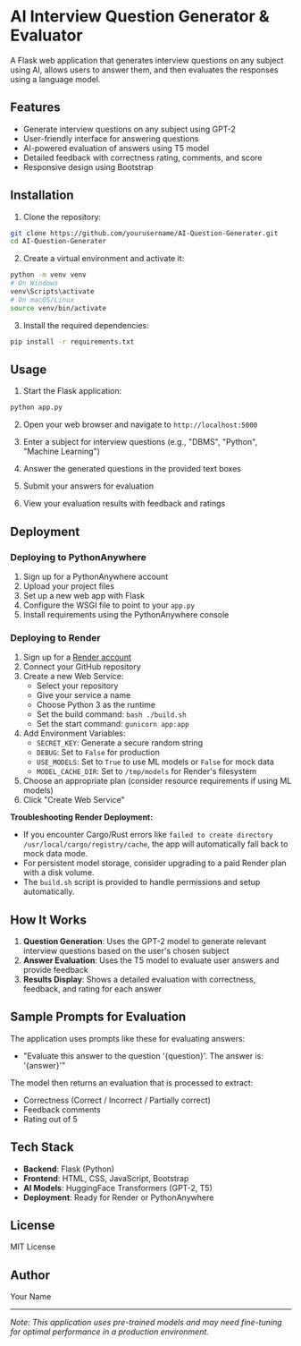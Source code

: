 # AI Interview Question Generator & Evaluator

A Flask web application that generates interview questions on any subject using AI, allows users to answer them, and then evaluates the responses using a language model.

## Features

- Generate interview questions on any subject using GPT-2
- User-friendly interface for answering questions
- AI-powered evaluation of answers using T5 model
- Detailed feedback with correctness rating, comments, and score
- Responsive design using Bootstrap

## Installation

1. Clone the repository:
```bash
git clone https://github.com/yourusername/AI-Question-Generater.git
cd AI-Question-Generater
```

2. Create a virtual environment and activate it:
```bash
python -m venv venv
# On Windows
venv\Scripts\activate
# On macOS/Linux
source venv/bin/activate
```

3. Install the required dependencies:
```bash
pip install -r requirements.txt
```

## Usage

1. Start the Flask application:
```bash
python app.py
```

2. Open your web browser and navigate to `http://localhost:5000`

3. Enter a subject for interview questions (e.g., "DBMS", "Python", "Machine Learning")

4. Answer the generated questions in the provided text boxes

5. Submit your answers for evaluation

6. View your evaluation results with feedback and ratings

## Deployment

### Deploying to PythonAnywhere

1. Sign up for a PythonAnywhere account
2. Upload your project files
3. Set up a new web app with Flask
4. Configure the WSGI file to point to your `app.py`
5. Install requirements using the PythonAnywhere console

### Deploying to Render

1. Sign up for a [Render account](https://render.com/)
2. Connect your GitHub repository
3. Create a new Web Service:
   - Select your repository
   - Give your service a name
   - Choose Python 3 as the runtime
   - Set the build command: `bash ./build.sh`
   - Set the start command: `gunicorn app:app`
4. Add Environment Variables:
   - `SECRET_KEY`: Generate a secure random string
   - `DEBUG`: Set to `False` for production
   - `USE_MODELS`: Set to `True` to use ML models or `False` for mock data
   - `MODEL_CACHE_DIR`: Set to `/tmp/models` for Render's filesystem
5. Choose an appropriate plan (consider resource requirements if using ML models)
6. Click "Create Web Service"

**Troubleshooting Render Deployment:**

- If you encounter Cargo/Rust errors like `failed to create directory /usr/local/cargo/registry/cache`, the app will automatically fall back to mock data mode.
- For persistent model storage, consider upgrading to a paid Render plan with a disk volume.
- The `build.sh` script is provided to handle permissions and setup automatically.

## How It Works

1. **Question Generation**: Uses the GPT-2 model to generate relevant interview questions based on the user's chosen subject
2. **Answer Evaluation**: Uses the T5 model to evaluate user answers and provide feedback
3. **Results Display**: Shows a detailed evaluation with correctness, feedback, and rating for each answer

## Sample Prompts for Evaluation

The application uses prompts like these for evaluating answers:

- "Evaluate this answer to the question '{question}'. The answer is: '{answer}'"

The model then returns an evaluation that is processed to extract:
- Correctness (Correct / Incorrect / Partially correct)
- Feedback comments
- Rating out of 5

## Tech Stack

- **Backend**: Flask (Python)
- **Frontend**: HTML, CSS, JavaScript, Bootstrap
- **AI Models**: HuggingFace Transformers (GPT-2, T5)
- **Deployment**: Ready for Render or PythonAnywhere

## License

MIT License

## Author

Your Name

---

*Note: This application uses pre-trained models and may need fine-tuning for optimal performance in a production environment.*

